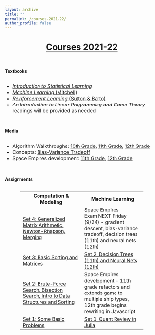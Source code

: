 ```yaml
---
layout: archive
title: ""
permalink: /courses-2021-22/
author_profile: false
---
```


# [<center>Courses 2021-22</center>](#top)

<div style="width:100%; max-width:800px; margin:auto"> 
    
<br><br><b>Textbooks</b><br><br>
    
<font size="3em"><ul>
<li><a class="body" target="_blank" href="https://www.statlearning.com/"><i>Introduction to Statistical Learning</i></a></li>
<li><a class="body" target="_blank" href="https://www.cin.ufpe.br/~cavmj/Machine%20-%20Learning%20-%20Tom%20Mitchell.pdf"><i>Machine Learning</i> (Mitchell)</a></li>
<li><a class="body" target="_blank" href="http://incompleteideas.net/book/the-book.html"><i>Reinforcement Learning</i> (Sutton & Barto)</a></li>
<li><i>An Introduction to Linear Programming and Game Theory</i> - readings will be provided as needed</li>
</ul></font>
    
<br><br><b>Media</b><br><br>
    
<font size="3em"><ul>
    <li>Algorithm Walkthroughs: <a class="body" href="https://photos.app.goo.gl/eWy5nqwPeJVqXVtz6" target="_blank">10th Grade</a>, <a class="body" href="https://photos.app.goo.gl/frJExShsPvePL2Vy5" target="_blank">11th Grade</a>,  <a class="body" href="https://photos.app.goo.gl/VvXE6JpLQpCH2vsX9" target="_blank">12th Grade</a></li>
    <li>Concepts: <a class="body" href="https://photos.app.goo.gl/PbwEKx1y29dKvQk58" target="_blank">Bias-Variance Tradeoff</a> </li>
    <li>Space Empires development: <a class="body" href="https://photos.app.goo.gl/Zhmdn3uPSPMK58sR9" target="_blank">11th Grade</a>, <a class="body" href="https://photos.app.goo.gl/ahEaJYqttX2ir6wr6" target="_blank">12th Grade</a></li>
</ul></font>
    
<br><br><b>Assignments</b><br><br>
<center>
<table style="width:80%">
    <tr>
    <td width="50%"><center><b>Computation & Modeling</b></center></td>
    <td width="50%"><center><b>Machine Learning</b></center></td>
  </tr>
    <tr>
    <td width="50%">
        <a class="body" href="https://www.overleaf.com/read/dvgfpdsjgycf" target="_blank">Set 4: Generalized Matrix Arithmetic, Newton-Rhapson, Merging</a><br>
    </td>
    <td width="50%">
        Space Empires<br>
        Exam NEXT Friday (9/24) - gradient descent, bias-variance tradeoff, decision trees (11th) and neural nets (12th)
     </td>
  </tr>
    <tr>
    <td width="50%">
        <a class="body" href="https://www.overleaf.com/read/jynswxmmhyvk" target="_blank">Set 3: Basic Sorting and Matrices</a>
    </td>
    <td width="50%">
        <a class="body" href="https://www.overleaf.com/read/wpngrrdjsdyt" target="_blank">Set 2: Decision Trees (11th) and Neural Nets (12th)</a>
     </td>
  </tr>
   <tr>
    <td width="50%">
        <a class="body" href="https://www.overleaf.com/read/zywqbphxwvzh" target="_blank">Set 2: Brute-Force Search, Bisection Search, Intro to Data Structures and Sorting</a>
    </td>
    <td width="50%">
        Space Empires development - 11th grade refactors and extends game to multiple ship types, 12th grade begins rewriting in Javascript
     </td>
  </tr>
    <tr>
    <td width="50%">
        <a class="body" href="https://www.overleaf.com/read/xtxcrqwdgkvt" target="_blank">Set 1: Some Basic Problems</a>
    </td>
    <td width="50%">
        <a class="body" href="https://www.overleaf.com/read/ngtwymgrzzyd" target="_blank">Set 1: Quant Review in Julia</a>
     </td>
  </tr>
</table>
</center>
